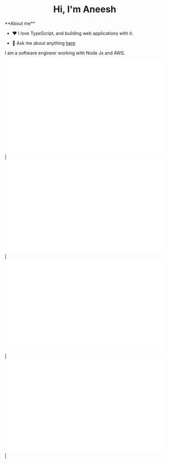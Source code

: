 <h1 align='center'> Hi, I'm Aneesh</h1>
**About me**

- ❤️ I love TypeScript, and building web applications with it.

- 💬 Ask me about anything [here](https://github.com/AneeshSaravuKarekad/AneeshSaravuKarekad/issues)

I am a software engineer working with Node Js and AWS.

![](https://raw.githubusercontent.com/AneeshSaravuKarekad/github-stats/master/generated/languages.svg#gh-light-mode-only)
| ![](https://raw.githubusercontent.com/AneeshSaravuKarekad/github-stats/master/generated/overview.svg#gh-dark-mode-only) | ![](https://raw.githubusercontent.com/AneeshSaravuKarekad/github-stats/master/generated/overview.svg#gh-light-mode-only) | ![](https://raw.githubusercontent.com/AneeshSaravuKarekad/github-stats/master/generated/languages.svg#gh-dark-mode-only) | 






